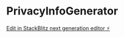 # PrivacyInfoGenerator

[Edit in StackBlitz next generation editor ⚡️](https://stackblitz.com/~/github.com/kaelinda/PrivacyInfoGenerator)